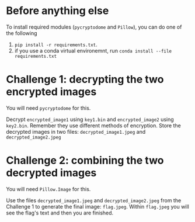 # Before anything else
To install required modules (`pycryptodome` and `Pillow`), you can do one of the following
1. `pip install -r requirements.txt`.
2. if you use a conda virtual environemnt, run `conda install --file requirements.txt`

# Challenge 1: decrypting the two encrypted images
You will need `pycryptodome` for this.

Decrypt `encrypted_image1` using `key1.bin` and `encrypted_image2` using `key2.bin`. Remember they use different methods of encryption. Store the decrypted images in two files: `decrypted_image1.jpeg` and `decrypted_image2.jpeg`

# Challenge 2: combining the two decrypted images
You will need `Pillow.Image` for this. 

Use the files `decrypted_image1.jpeg` and `decrypted_image2.jpeg` from the Challenge 1 to generate the final image: `flag.jpeg`. Within `flag.jpeg` you will see the flag's text and then you are finished.